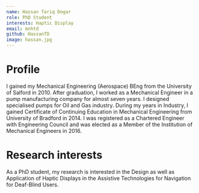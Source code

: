 ```yaml
---
name: Hassan Tariq Dogar
role: PhD Student
interests: Haptic Display
email: mnhtd
github: HassanTD
image: hassan.jpg
---
```



# Profile

I gained my Mechanical Engineering (Aerospace) BEng from the University of Salford in 2010. After graduation, I worked as a Mechanical Engineer in a pump manufacturing company for almost seven years. I designed specialised pumps for Oil and Gas industry. During my years in Industry, I gained Certificate of Continuing Education in Mechanical Engineering from University of Bradford in 2014. I was registered as a Chartered Engineer with Engineering Council and was elected as a Member of the Institution of Mechanical Engineers in 2016.

# Research interests

As a PhD student, my research is interested in the Design as well as Application of Haptic Displays in the Assistive Technologies for Navigation for Deaf-Blind Users.
